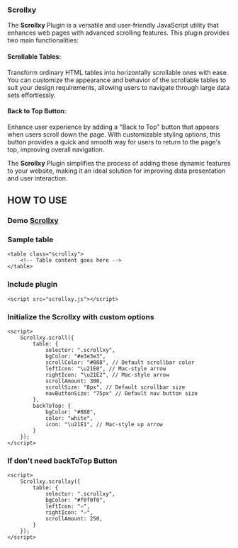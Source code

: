 ### Scrollxy

The <b>Scrollxy</b> Plugin is a versatile and user-friendly JavaScript utility that enhances web pages with advanced scrolling features. This plugin provides two main functionalities:

#### Scrollable Tables:
 Transform ordinary HTML tables into horizontally scrollable ones with ease. You can customize the appearance and behavior of the scrollable tables to suit your design requirements, allowing users to navigate through large data sets effortlessly.

#### Back to Top Button:
Enhance user experience by adding a "Back to Top" button that appears when users scroll down the page. With customizable styling options, this button provides a quick and smooth way for users to return to the page's top, improving overall navigation.

The <b>Scrollxy</b> Plugin simplifies the process of adding these dynamic features to your website, making it an ideal solution for improving data presentation and user interaction.

## HOW TO USE

### Demo  <a href="https://souravmsh.github.io/scrollxy/">Scrollxy</a> 
    
### Sample table 
    <table class="scrollxy">
        <!-- Table content goes here -->
    </table>

### Include plugin 
    <script src="scrollxy.js"></script>

### Initialize the Scrollxy with custom options
    <script>
        Scrollxy.scroll({
            table: {
                selector: ".scrollxy",
                bgColor: "#e3e3e3",
                scrollColor: "#888", // Default scrollbar color
                leftIcon: "\u21E0", // Mac-style arrow
                rightIcon: "\u21E2", // Mac-style arrow
                scrollAmount: 300,
                scrollSize: "8px", // Default scrollbar size
                navButtonSize: "75px" // Default nav button size
            },
            backToTop: {
                bgColor: "#888",
                color: "white",
                icon: "\u21E1", // Mac-style up arrow
            }
        });
    </script>

### If don't need backToTop Button 
    <script>
        Scrollxy.scrollxy({
            table: {
                selector: ".scrollxy",
                bgColor: "#f0f0f0",
                leftIcon: "⇦",
                rightIcon: "⇨",
                scrollAmount: 250,
            }
        });
    </script>
